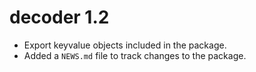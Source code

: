 # decoder 1.2

* Export keyvalue objects included in the package.
* Added a `NEWS.md` file to track changes to the package.
